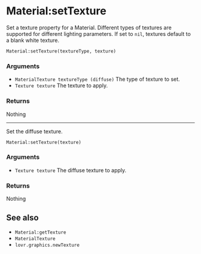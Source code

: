 <!--
category: reference
-->

Material:setTexture
===

Set a texture property for a Material.  Different types of textures are supported for different
lighting parameters.  If set to `nil`, textures default to a blank white texture.

    Material:setTexture(textureType, texture)

### Arguments

- `MaterialTexture textureType (diffuse)` The type of texture to set.
- `Texture texture` The texture to apply.

### Returns

Nothing

---

Set the diffuse texture.

    Material:setTexture(texture)

### Arguments

- `Texture texture` The diffuse texture to apply.

### Returns

Nothing

See also
---

- `Material:getTexture`
- `MaterialTexture`
- `lovr.graphics.newTexture`
